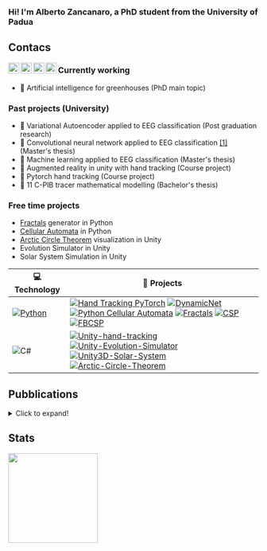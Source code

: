  ### Hi! I'm Alberto Zancanaro, a PhD student from the University of Padua
 
 ## Contacs
 
[<img align="left" alt="codeSTACKr | YouTube" width="22px" src="https://cdn.jsdelivr.net/npm/simple-icons@v3/icons/youtube.svg" />][youtube]
[<img align="left" alt="codeSTACKr | Twitter" width="22px" src="https://cdn.jsdelivr.net/npm/simple-icons@v3/icons/twitter.svg" />][twitter]
[<img align="left" alt="codeSTACKr | LinkedIn" width="22px" src="https://cdn.jsdelivr.net/npm/simple-icons@v3/icons/linkedin.svg" />][linkedin]
[<img align="left" alt="codeSTACKr | Instagram" width="22px" src="https://cdn.jsdelivr.net/npm/simple-icons@v3/icons/instagram.svg" />][instagram]


### Currently working
 - 🌱 Artificial intelligence for greenhouses (PhD main topic)
 
 
 ### Past projects (University)
 - 🧠 Variational Autoencoder applied to EEG classification (Post graduation research)
 - 🧠 Convolutional neural network applied to EEG classification [[1]][paper1] (Master's thesis)
 - 🧠 Machine learning applied to EEG classification (Master's thesis)
 - 👋 Augmented reality in unity with hand tracking (Course project)
 - 👋 Pytorch hand tracking (Course project)
 - 💊 11 C-PIB tracer mathematical modelling (Bachelor's thesis)


### Free time projects
- [Fractals](https://en.wikipedia.org/wiki/Fractal) generator in Python
- [Cellular Automata](https://en.wikipedia.org/wiki/Cellular_automaton) in Python
- [Arctic Circle Theorem](https://en.wikipedia.org/wiki/Aztec_diamond) visualization in Unity
- Evolution Simulator in Unity
- Solar System Simulation in Unity
 
 
<!-- START OF PROFILE STACK, DO NOT REMOVE -->
| 💻 **Technology** | 🚀 **Projects** |
|-|-|
| [![Python](https://img.shields.io/static/v1?label=&message=Python&color=3C78A9&logo=python&logoColor=FFFFFF)](https://www.python.org/) | [![Hand Tracking PyTorch](https://img.shields.io/static/v1?label=Hand-Tracking-Pytorch&message=%20&color=000605&logo=github&logoColor=white&labelColor=000605)](https://github.com/jesus-333/Hand-Tracking-Pytorch) [![DynamicNet](https://img.shields.io/static/v1?label=DynamicNet&message=%20&color=000605&logo=github&logoColor=white&labelColor=000605)](https://github.com/jesus-333/Dynamic-PyTorch-Net) [![Python Cellular Automata](https://img.shields.io/static/v1?label=Cellular-Automata&message=%20&color=000605&logo=github&logoColor=white&labelColor=000605)](https://github.com/jesus-333/Python-Cellular-Automata) [![Fractals](https://img.shields.io/static/v1?label=Fractals&message=%20&color=000605&logo=github&logoColor=white&labelColor=000605)](https://github.com/jesus-333/Python-Fractals) [![CSP](https://img.shields.io/static/v1?label=CSP-Algorithm&message=%20&color=000605&logo=github&logoColor=white&labelColor=000605)](https://github.com/jesus-333/CSP-Python) [![FBCSP](https://img.shields.io/static/v1?label=FBCSP-Algorithm&message=%20&color=000605&logo=github&logoColor=white&labelColor=000605)](https://github.com/jesus-333/FBCSP-Python)|
| ![C#](https://img.shields.io/badge/C%23-239120?style=for-the-badge&logo=c-sharp&logoColor=white) | [![Unity-hand-tracking](https://img.shields.io/static/v1?label=Unity-hand-tracking&message=%20&color=000605&logo=github&logoColor=white&labelColor=000605)](https://github.com/jesus-333/Unity-hand-tracking) [![Unity-Evolution-Simulator](https://img.shields.io/static/v1?label=Unity-Evolution-Simulator&message=%20&color=000605&logo=github&logoColor=white&labelColor=000605)](https://github.com/jesus-333/Unity-Evolution-Simulator) [![Unity3D-Solar-System](https://img.shields.io/static/v1?label=Unity3D-Solar-System&message=%20&color=000605&logo=github&logoColor=white&labelColor=000605)](https://github.com/jesus-333/Unity3D-Solar-System) [![Arctic-Circle-Theorem](https://img.shields.io/static/v1?label=Arctic-Circle-Theorem&message=%20&color=000605&logo=github&logoColor=white&labelColor=000605)](https://github.com/jesus-333/Arctic-Circle-Theorem)|
<!-- END OF PROFILE STACK, DO NOT REMOVE -->


## Pubblications 
<details>
  <summary>Click to expand!</summary>
 
  - [[1]][paper1] A. Zancanaro,  G. Cisotto, J.R.Paulo, G. Pires, and U. J. Nunes, “CNN-based approaches for cross-subject classification in motor imagery:From the state-of-the-art to   Dynamicnet,”  in 2021 IEEE Conferenceon Computational Intelligence in Bioinformatics and ComputationalBiology (CIBCB), 2021, pp. 1–7
  - Yeah very short... I hope to enlarge it in the future 😂
 
</details>


## Stats
<img height="180em" src="https://github-readme-stats.vercel.app/api?username=jesus-333&show_icons=true&hide_border=true&&count_private=true&include_all_commits=true" />


[youtube]: https://www.youtube.com/channel/UCsq-ulESicHkELSIwrIQGvw
[twitter]: https://twitter.com/_jesus_az
[instagram]: https://www.instagram.com/gesu3333/
[linkedin]: https://www.linkedin.com/in/alberto-zancanaro-2a3a39216/

[paper1]: https://ieeexplore.ieee.org/abstract/document/9530574
